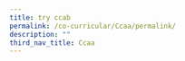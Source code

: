 ```yaml
---
title: try ccab
permalink: /co-curricular/Ccaa/permalink/
description: ""
third_nav_title: Ccaa
---
```

